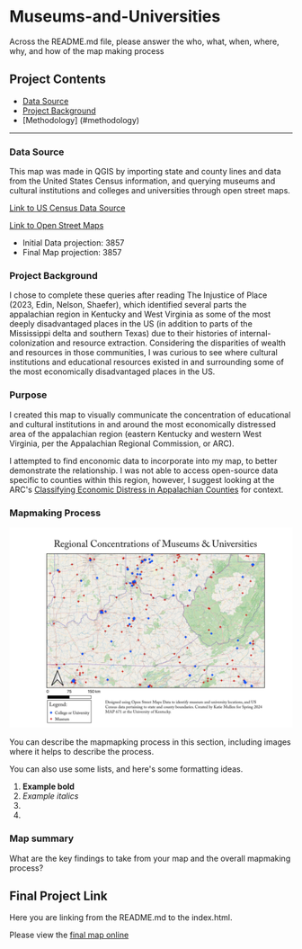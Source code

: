 # Museums-and-Universities

Across the README.md file, please answer the who, what, when, where, why, and how of the map making process

## Project Contents

- [Data Source](#data-source)
- [Project Background](#project-background)
- [Methodology] (#methodology)

***

### Data Source
This map was made in QGIS by importing state and county lines and data from the United States Census information, and querying museums and cultural institutions and colleges and universities through open street maps.

[Link to US Census Data Source]([https://www.census.gov/cgi-bin/geo/shapefiles/index.php?year=2023&layergroup=Counties+%28and+equivalent%29])

[Link to Open Street Maps]([https://www.openstreetmap.org/#map=5/34.904/-115.159])

* Initial Data projection: 3857
* Final Map projection: 3857

### Project Background

I chose to complete these queries after reading The Injustice of Place (2023, Edin, Nelson, Shaefer), which identified several parts the appalachian region in Kentucky and West Virginia as some of the most deeply disadvantaged places in the US (in addition to parts of the Mississippi delta and southern Texas) due to their histories of internal-colonization and resource extraction. Considering the disparities of wealth and resources in those communities, I was curious to see where cultural institutions and educational resources existed in and surrounding some of the most economically disadvantaged places in the US. 

### Purpose

I created this map to visually communicate the concentration of educational and cultural institutions in and around the most economically distressed area of the appalachian region (eastern Kentucky and western West Virginia, per the Appalachian Regional Commission, or ARC).

I attempted to find enconomic data to incorporate into my map, to better demonstrate the relationship. I was not able to access open-source data specific to counties within this region, however, I suggest looking at the ARC's [Classifying Economic Distress in Appalachian Counties]([https://www.arc.gov/classifying-economic-distress-in-appalachian-counties/]) for context.

### Mapmaking Process

![Print Layout of Map](images/RegionalMuseumsPrint.jpeg)

You can describe the mapmapking process in this section, including images where it helps to describe the process.

You can also use some lists, and here's some formatting ideas.

1. **Example bold**
2. *Example italics*
3. 
4. 

### Map summary

What are the key findings to take from your map and the overall mapmaking process?

## Final Project Link

Here you are linking from the README.md to the index.html.

Please view the [final map online](www.github...)
